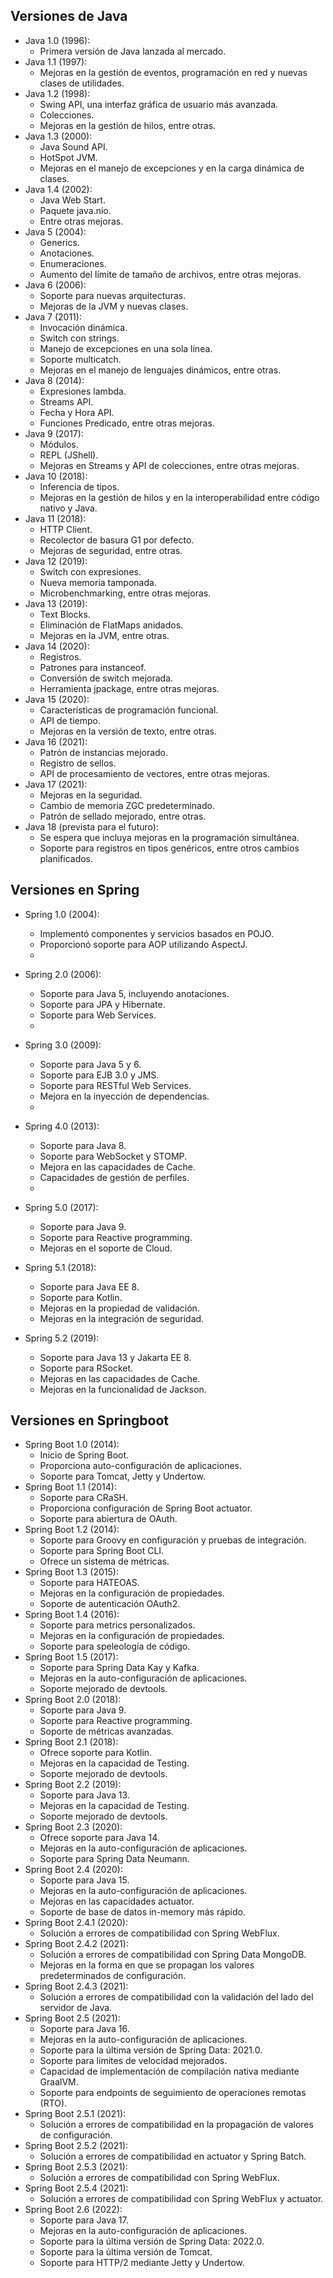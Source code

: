 ## Versiones de Java

- Java 1.0 (1996):
	- Primera versión de Java lanzada al mercado.
- Java 1.1 (1997): 
	- Mejoras en la gestión de eventos, programación en red y nuevas clases de utilidades.
- Java 1.2 (1998):
    - Swing API, una interfaz gráfica de usuario más avanzada.
    - Colecciones.
    - Mejoras en la gestión de hilos, entre otras.
- Java 1.3 (2000):
    - Java Sound API.
    - HotSpot JVM.
    - Mejoras en el manejo de excepciones y en la carga dinámica de clases.
- Java 1.4 (2002):
    - Java Web Start.
    - Paquete java.nio.
    - Entre otras mejoras.
- Java 5 (2004):
    - Generics.
    - Anotaciones.
    - Enumeraciones.
    - Aumento del límite de tamaño de archivos, entre otras mejoras.
- Java 6 (2006):
    - Soporte para nuevas arquitecturas.
    - Mejoras de la JVM y nuevas clases.
- Java 7 (2011):
    - Invocación dinámica.
    - Switch con strings.
    - Manejo de excepciones en una sola línea.
    - Soporte multicatch.
    - Mejoras en el manejo de lenguajes dinámicos, entre otras.
- Java 8 (2014):
    - Expresiones lambda.
    - Streams API.
    - Fecha y Hora API.
    - Funciones Predicado, entre otras mejoras.
- Java 9 (2017):
    - Módulos.
    - REPL (JShell).
    - Mejoras en Streams y API de colecciones, entre otras mejoras.
- Java 10 (2018):
    - Inferencia de tipos.
    - Mejoras en la gestión de hilos y en la interoperabilidad entre código nativo y Java.
- Java 11 (2018):
    - HTTP Client.
    - Recolector de basura G1 por defecto.
    - Mejoras de seguridad, entre otras.
- Java 12 (2019):
    - Switch con expresiones.
    - Nueva memoria tamponada.
    - Microbenchmarking, entre otras mejoras.
- Java 13 (2019):
    - Text Blocks.
    - Eliminación de FlatMaps anidados.
    - Mejoras en la JVM, entre otras.
- Java 14 (2020):
    - Registros.
    - Patrones para instanceof.
    - Conversión de switch mejorada.
    - Herramienta jpackage, entre otras mejoras.
- Java 15 (2020):
    - Características de programación funcional.
    - API de tiempo.
    - Mejoras en la versión de texto, entre otras.
- Java 16 (2021):
    - Patrón de instancias mejorado.
    - Registro de sellos.
    - API de procesamiento de vectores, entre otras mejoras.
- Java 17 (2021):
    - Mejoras en la seguridad.
    - Cambio de memoria ZGC predeterminado.
    - Patrón de sellado mejorado, entre otras.
- Java 18 (prevista para el futuro):
    - Se espera que incluya mejoras en la programación simultánea.
    - Soporte para registros en tipos genéricos, entre otros cambios planificados.

## Versiones en Spring

- Spring 1.0 (2004):
    - Implementó componentes y servicios basados en POJO.
    - Proporcionó soporte para AOP utilizando AspectJ.
    - 
- Spring 2.0 (2006):
    - Soporte para Java 5, incluyendo anotaciones.
    - Soporte para JPA y Hibernate.
    - Soporte para Web Services.
    - 
- Spring 3.0 (2009):
    - Soporte para Java 5 y 6.
    - Soporte para EJB 3.0 y JMS.
    - Soporte para RESTful Web Services.
    - Mejora en la inyección de dependencias.
    - 
- Spring 4.0 (2013):
    - Soporte para Java 8.
    - Soporte para WebSocket y STOMP.
    - Mejora en las capacidades de Cache.
    - Capacidades de gestión de perfiles.
    - 
- Spring 5.0 (2017):
    
    - Soporte para Java 9.
    - Soporte para Reactive programming.
    - Mejoras en el soporte de Cloud.
- Spring 5.1 (2018):
    - Soporte para Java EE 8.
    - Soporte para Kotlin.
    - Mejoras en la propiedad de validación.
    - Mejoras en la integración de seguridad.
    
- Spring 5.2 (2019):
    - Soporte para Java 13 y Jakarta EE 8.
    - Soporte para RSocket.
    - Mejoras en las capacidades de Cache.
    - Mejoras en la funcionalidad de Jackson.
    
## Versiones en Springboot

- Spring Boot 1.0 (2014):
    - Inicio de Spring Boot.
    - Proporciona auto-configuración de aplicaciones.
    - Soporte para Tomcat, Jetty y Undertow.
- Spring Boot 1.1 (2014):
     - Soporte para CRaSH.
    - Proporciona configuración de Spring Boot actuator.
    - Soporte para abiertura de OAuth.
- Spring Boot 1.2 (2014):
    - Soporte para Groovy en configuración y pruebas de integración.
    - Soporte para Spring Boot CLI.
    - Ofrece un sistema de métricas.
- Spring Boot 1.3 (2015):
     - Soporte para HATEOAS.
    - Mejoras en la configuración de propiedades.
    - Soporte de autenticación OAuth2.
- Spring Boot 1.4 (2016):
    - Soporte para metrics personalizados.
    - Mejoras en la configuración de propiedades.
    - Soporte para speleología de código.
- Spring Boot 1.5 (2017):
    - Soporte para Spring Data Kay y Kafka.
    - Mejoras en la auto-configuración de aplicaciones.
    - Soporte mejorado de devtools.
- Spring Boot 2.0 (2018):
    - Soporte para Java 9.
    - Soporte para Reactive programming.
    - Soporte de métricas avanzadas.
- Spring Boot 2.1 (2018):
    - Ofrece soporte para Kotlin.
    - Mejoras en la capacidad de Testing.
    - Soporte mejorado de devtools.
- Spring Boot 2.2 (2019):
   - Soporte para Java 13.
    - Mejoras en la capacidad de Testing.
    - Soporte mejorado de devtools.
- Spring Boot 2.3 (2020):
    - Ofrece soporte para Java 14.
    - Mejoras en la auto-configuración de aplicaciones.
    - Soporte para Spring Data Neumann.
- Spring Boot 2.4 (2020):
    - Soporte para Java 15.
    - Mejoras en la auto-configuración de aplicaciones.
    - Mejoras en las capacidades actuator.
    - Soporte de base de datos in-memory más rápido.
- Spring Boot 2.4.1 (2020):
    - Solución a errores de compatibilidad con Spring WebFlux.
- Spring Boot 2.4.2 (2021):
    - Solución a errores de compatibilidad con Spring Data MongoDB.
    - Mejoras en la forma en que se propagan los valores predeterminados de configuración.
- Spring Boot 2.4.3 (2021):
    - Solución a errores de compatibilidad con la validación del lado del servidor de Java.
- Spring Boot 2.5 (2021):
    - Soporte para Java 16.
    - Mejoras en la auto-configuración de aplicaciones.
    - Soporte para la última versión de Spring Data: 2021.0.
    - Soporte para límites de velocidad mejorados.
    - Capacidad de implementación de compilación nativa mediante GraalVM.
    - Soporte para endpoints de seguimiento de operaciones remotas (RTO).
- Spring Boot 2.5.1 (2021):
    - Solución a errores de compatibilidad en la propagación de valores de configuración.
- Spring Boot 2.5.2 (2021):
    - Solución a errores de compatibilidad en actuator y Spring Batch.
- Spring Boot 2.5.3 (2021):
    - Solución a errores de compatibilidad con Spring WebFlux.
- Spring Boot 2.5.4 (2021):
    - Solución a errores de compatibilidad con Spring WebFlux y actuator.
- Spring Boot 2.6 (2022):
    - Soporte para Java 17.
    - Mejoras en la auto-configuración de aplicaciones.
    - Soporte para la última versión de Spring Data: 2022.0.
    - Soporte para la última versión de Tomcat.
    - Soporte para HTTP/2 mediante Jetty y Undertow.